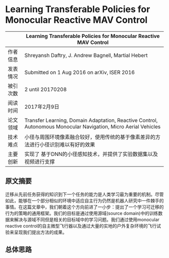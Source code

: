 #  Learning Transferable Policies for Monocular Reactive MAV Control
|               | Learning Transferable Policies for Monocular Reactive MAV Control |
| ------------- | -------------            |
| 作者信息 | Shreyansh Daftry, J. Andrew Bagnell, Martial Hebert  |
| 发表情况 | Submitted on 1 Aug 2016 on arXiv, ISER 2016      |
| 被引次数 | 2 until 20170208             |
| 阅读时间 | 2017年2月9日              |
| 论文领域 | Transfer Learning, Domain Adaptation, Reactive Control, Autonomous Monocular Navigation, Micro Aerial Vehicles |  
| 技术难点 | 小径与周围环境像素融合较好，使用传统的基于像素差异的方法进行小径识别难以有好的效果       |
| 主要创新 | 实现了 基于DNN的小径感知技术，并提供了实验数据集以及视频进行支撑 |

## 原文摘要
迁移从先前任务获得的知识到下一个任务的能力是人类学习最为重要的机制。尽管如此，能够在一个部分相似的环境中适应自主行为仍然是机器人研究中一件棘手的事情。在这篇文章中，我们朝着这个方向前进了一小步：提出了一个学习可迁移的行为的策略的通用框架。我们的目标是通过使用源域(source domain)中的训练数据来解决与源域不同但是相关的目标域中的学习问题。我们通过使用monocular reactive control的自主微型飞行器以及通过大量的实地的户外复杂环境的飞行试验来呈现我们提出方法的成果。

## 总体思路 
  
